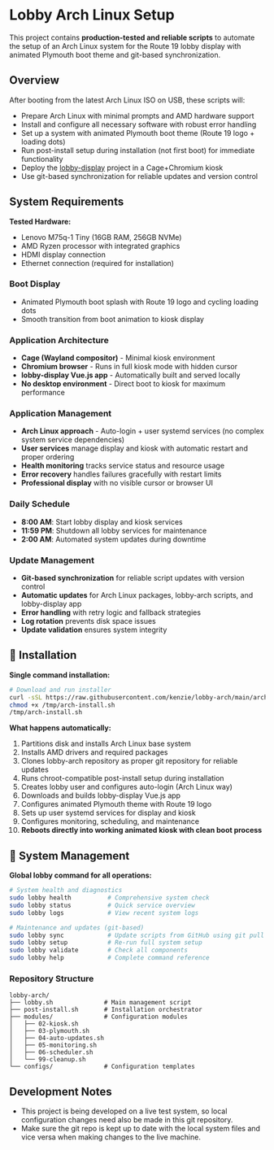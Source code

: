 # Lobby Arch Linux Setup

This project contains **production-tested and reliable scripts** to automate the setup of an Arch Linux system for the Route 19 lobby display with animated Plymouth boot theme and git-based synchronization.

## Overview

After booting from the latest Arch Linux ISO on USB, these scripts will:
- Prepare Arch Linux with minimal prompts and AMD hardware support
- Install and configure all necessary software with robust error handling
- Set up a system with animated Plymouth boot theme (Route 19 logo + loading dots)
- Run post-install setup during installation (not first boot) for immediate functionality
- Deploy the [lobby-display](https://github.com/kenzie/lobby-display.git) project in a Cage+Chromium kiosk
- Use git-based synchronization for reliable updates and version control

## System Requirements

**Tested Hardware:**
- Lenovo M75q-1 Tiny (16GB RAM, 256GB NVMe)
- AMD Ryzen processor with integrated graphics
- HDMI display connection
- Ethernet connection (required for installation)

### Boot Display
- Animated Plymouth boot splash with Route 19 logo and cycling loading dots
- Smooth transition from boot animation to kiosk display

### Application Architecture
- **Cage (Wayland compositor)** - Minimal kiosk environment
- **Chromium browser** - Runs in full kiosk mode with hidden cursor
- **lobby-display Vue.js app** - Automatically built and served locally
- **No desktop environment** - Direct boot to kiosk for maximum performance

### Application Management  
- **Arch Linux approach** - Auto-login + user systemd services (no complex system service dependencies)
- **User services** manage display and kiosk with automatic restart and proper ordering
- **Health monitoring** tracks service status and resource usage
- **Error recovery** handles failures gracefully with restart limits
- **Professional display** with no visible cursor or browser UI

### Daily Schedule
- **8:00 AM**: Start lobby display and kiosk services
- **11:59 PM**: Shutdown all lobby services for maintenance
- **2:00 AM**: Automated system updates during downtime

### Update Management
- **Git-based synchronization** for reliable script updates with version control
- **Automatic updates** for Arch Linux packages, lobby-arch scripts, and lobby-display app
- **Error handling** with retry logic and fallback strategies
- **Log rotation** prevents disk space issues
- **Update validation** ensures system integrity

## 🚀 Installation

**Single command installation:**

```bash
# Download and run installer
curl -sSL https://raw.githubusercontent.com/kenzie/lobby-arch/main/arch-install.sh -o /tmp/arch-install.sh
chmod +x /tmp/arch-install.sh
/tmp/arch-install.sh
```

**What happens automatically:**
1. Partitions disk and installs Arch Linux base system
2. Installs AMD drivers and required packages
3. Clones lobby-arch repository as proper git repository for reliable updates
4. Runs chroot-compatible post-install setup during installation
5. Creates lobby user and configures auto-login (Arch Linux way)
6. Downloads and builds lobby-display Vue.js app
7. Configures animated Plymouth theme with Route 19 logo
8. Sets up user systemd services for display and kiosk
9. Configures monitoring, scheduling, and maintenance
10. **Reboots directly into working animated kiosk with clean boot process**

## 🔧 System Management

**Global lobby command for all operations:**

```bash
# System health and diagnostics
sudo lobby health          # Comprehensive system check
sudo lobby status          # Quick service overview
sudo lobby logs            # View recent system logs

# Maintenance and updates (git-based)
sudo lobby sync            # Update scripts from GitHub using git pull
sudo lobby setup           # Re-run full system setup
sudo lobby validate        # Check all components
sudo lobby help            # Complete command reference
```

### Repository Structure
```
lobby-arch/
├── lobby.sh              # Main management script
├── post-install.sh       # Installation orchestrator
├── modules/              # Configuration modules
│   ├── 02-kiosk.sh
│   ├── 03-plymouth.sh
│   ├── 04-auto-updates.sh
│   ├── 05-monitoring.sh
│   ├── 06-scheduler.sh
│   └── 99-cleanup.sh
└── configs/              # Configuration templates
```

## Development Notes

- This project is being developed on a live test system, so local configuration changes need also be made in this git repository.
- Make sure the git repo is kept up to date with the local system files and vice versa when making changes to the live machine.
